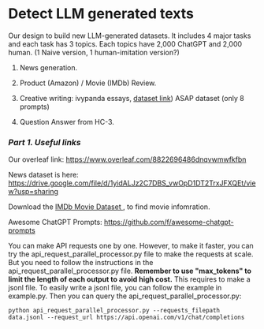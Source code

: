 # Detect LLM generated texts

Our design to build new LLM-generated datasets. It includes 4 major tasks and each task has 3 topics. Each topics have 2,000 ChatGPT and 2,000 human. (1 Naive version, 1 human-imitation version?)

1. News generation. 

2. Product (Amazon) / Movie (IMDb) Review.

3. Creative writing: ivypanda essays, [dataset link](https://huggingface.co/datasets/qwedsacf/ivypanda-essays/)) ASAP dataset (only 8 prompts)

4. Question Answer from HC-3. 

### *Part 1. Useful links* 

Our overleaf link: https://www.overleaf.com/8822696486dnqvwmwfkfbn

News dataset is here: https://drive.google.com/file/d/1yidALJz2C7DBS_vwOpD1DT2TrxJFXQEt/view?usp=sharing 

Download the [IMDb Movie Dataset ](https://github.com/sahildit/IMDB-Movies-Extensive-Dataset-Analysis/blob/master/data1/IMDb%20movies.csv), to find movie infomration. 

Awesome ChatGPT Prompts: https://github.com/f/awesome-chatgpt-prompts  

You can make API requests one by one. However, to make it faster, you can try the api_request_parallel_processor.py file to make the requests at scale. But you need to follow the instructions in the api_request_parallel_processor.py file. **Remember to use "max_tokens" to limit the length of each output to avoid high cost.**
This requires to make a jsonl file. To easily write a jsonl file, you can follow the example in example.py. Then you can query the api_request_parallel_processor.py:
```
python api_request_parallel_processor.py --requests_filepath data.jsonl --request_url https://api.openai.com/v1/chat/completions
```


